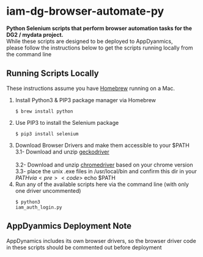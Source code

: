 # iam-dg-browser-automate-py
**Python Selenium scripts that perform browser automation tasks for the DG2 / mydata project.**<br />
While these scripts are designed to be deployed to AppDyanmics, <br />
please follow the instructions below to get the scripts running locally from the command line 


## Running Scripts Locally
These instructions assume you have [Homebrew](https://brew.sh/) running on a Mac. 

1. Install Python3 & PIP3 package manager via Homebrew    
    <pre><code>$ brew install python</code></pre>
2. Use PIP3 to install the Selenium package
    <pre><code>$ pip3 install selenium</code></pre>
3. Download Browser Drivers and make them accessible to your $PATH<br />
    3.1- Download and unzip [geckodriver](https://github.com/mozilla/geckodriver/releases/tag/v0.26.0)<br />  
    3.2- Download and unzip [chromedriver](https://chromedriver.chromium.org/downloads) based on your chrome version<br />
    3.3- place the unix .exe files in /usr/local/bin and confirm this dir in your $PATH via
        <pre><code>$ echo $PATH</code></pre>
4. Run any of the available scripts here via the command line (with only one driver uncommented)
        <pre><code>$ python3 iam_auth_login.py</code></pre>



## AppDyanmics Deployment Note
AppDynamics includes its own browser drivers, so the browser driver code in these scripts
should be commented out before deployment 


    